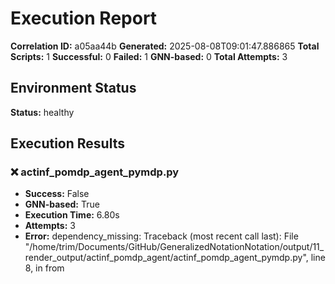 # Execution Report

**Correlation ID:** a05aa44b
**Generated:** 2025-08-08T09:01:47.886865
**Total Scripts:** 1
**Successful:** 0
**Failed:** 1
**GNN-based:** 0
**Total Attempts:** 3

## Environment Status

**Status:** healthy

## Execution Results

### ❌ actinf_pomdp_agent_pymdp.py
- **Success:** False
- **GNN-based:** True
- **Execution Time:** 6.80s
- **Attempts:** 3
- **Error:** dependency_missing: Traceback (most recent call last):
  File "/home/trim/Documents/GitHub/GeneralizedNotationNotation/output/11_render_output/actinf_pomdp_agent/actinf_pomdp_agent_pymdp.py", line 8, in <module>
    from

